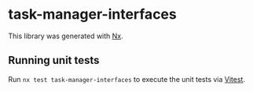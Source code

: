 # task-manager-interfaces

This library was generated with [Nx](https://nx.dev).

## Running unit tests

Run `nx test task-manager-interfaces` to execute the unit tests via [Vitest](https://vitest.dev/).
